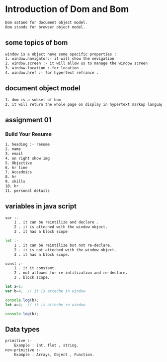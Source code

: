 # Introduction of Dom  and  Bom 
```sh
Dom satand for document object model.
Bom stands for browser object model.
```

## some topics of bom 
```sh
window is a object have some specific properties :
1. window.navigator:- it will show the nevigation 
2. window.screen :- it will allow us to manage the window screen
3. window.location :-for location .
4. window.href :- for hypertext refrance .
```

## document object model 
```sh
1. dom is a subset of bom
2. it will return the whole page on display in hypertext markup language.
```

## assignment 01
### Build Your Resume
```sh
1. heading :- resume
2. name
3. email 
4. on right show img 
5. Objective
6. hr line
7. Accedmics 
8. hr
9. skills
10. hr
11. personal details
```


## variables in java script

```sh
var :- 
    1 . it can be reintilize and declare .
    2 . it is atteched with the window object.
    3 . it has a block scope

let :-
    1 . it can be reintilize but not re-declare.
    2 . it is not atteched with the window object.
    3 . it has a block scope.

const :-
    1 . it it constant.
    2 . not allowed for re-intilization and re-declare.
    3 . block scope.
```

```js
let a=1;
var b=4;  // it is atteche in window

console.log(b);
let a=4;  // it is atteche in window

console.log(b);
```

## Data types
```sh
primitive :-
    Example : int, flot , string.
non-primitive :-
    Example : Arrays, Object , Function.
```